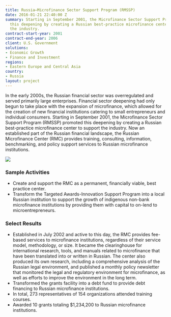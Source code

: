 ```yaml
---
title: Russia—Microfinance Sector Support Program (RMSSP)
date: 2016-01-21 22:40:00 Z
summary: Starting in September 2001, the Microfinance Sector Support Program promoted
  this deepening by creating a Russian best-practice microfinance center to support
  the industry.
contract-start-year: 2001
contract-end-year: 2006
client: U.S. Government
solutions:
- Economic Growth
- Finance and Investment
regions:
- Eastern Europe and Central Asia
country:
- Russia
layout: project
---
```


In the early 2000s, the Russian financial sector was overregulated and served primarily large enterprises. Financial sector deepening had only begun to take place with the expansion of microfinance, which allowed for the creation of new financial institutions catering to small entrepreneurs and individual consumers. Starting in September 2001, the Microfinance Sector Support Program (RMSSP) promoted this deepening by creating a Russian best-practice microfinance center to support the industry. Now an established part of the Russian financial landscape, the Russian Microfinance Center (RMC) provides training, consulting, information, benchmarking, and policy support services to Russian microfinance institutions.

![][1]

### Sample Activities

* Create and support the RMC as a permanent, financially viable, best practice center.
* Transform the Targeted Awards-Innovation Support Program into a local Russian institution to support the growth of indigenous non-bank microfinance institutions by providing them with capital to on-lend to microentrepreneurs.

### Select Results

* Established in July 2002 and active to this day, the RMC provides fee-based services to microfinance institutions, regardless of their service model, methodology, or size. It became the clearinghouse for international research, tools, and manuals related to microfinance that have been translated into or written in Russian. The center also produced its own research, including a comprehensive analysis of the Russian legal environment, and published a monthly policy newsletter that monitored the legal and regulatory environment for microfinance, as well as efforts to improve the environment in the long term.
* Transformed the grants facility into a debt fund to provide debt financing to Russian microfinance institutions.
* In total, 273 representatives of 154 organizations attended training courses.
* Awarded 10 grants totaling $1,234,200 to Russian microfinance institutions.

[1]: https://assetify-dai.com/projects/RussiaRMSSP.jpg
